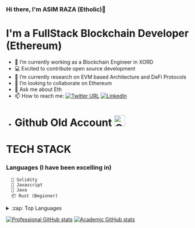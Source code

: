 ### Hi there, I'm ASIM RAZA (Etholic)👋

# I'm a FullStack Blockchain Developer (Ethereum)

- 🔭 I’m currently working as a Blockchain Engineer in XORD
- 💻 Excited to contribute open source development
- 🌱 I’m currently research on EVM based Architecture and DeFi Protocols
- 👯 I’m looking to collaborate on Ethereum
- 💬 Ask me about Eth
- 📫 How to reach me: [![Twitter URL](https://img.shields.io/twitter/url/https/twitter.com/Syed_AsimRN.svg?style=social&label=Follow%20%40Syed_AsimRN)](https://twitter.com/Syed_AsimRN) <a href="https://www.linkedin.com/in/asim-raza-76b32a185/">
    <img
      src="https://img.shields.io/static/v1?logo=linkedin&style=flat-square&color=0072b1&label=LinkedIn&message=%E2%98%86"
      alt="LinkedIn"
    />
  </a>
- # Github Old Account <a href="https://github.com/SyedAsimRazaNaqvi" target="_blank"><img src="https://raw.githubusercontent.com/nakulbhati/nakulbhati/master/contain/git.png" alt="GitHub" width="30"></a>

# TECH STACK
  ###  Languages (I have been excelling in)
  
      🐍 Solidity
      🤖 Javascript
      🦾 Java
      📦 Rust (Beginner)

<!--
**SAsimRaza/SAsimRaza** is a ✨ _special_ ✨ repository because its `README.md` (this file) appears on your GitHub profile.

- 🔭 I’m currently working on ...
- 🌱 I’m currently learning ...
- 👯 I’m looking to collaborate on ...
- 🤔 I’m looking for help with ...
- 💬 Ask me about ...
- 📫 How to reach me: ...

-->

<details>
  <summary>:zap: Top Languages</summary>
  
  [![Top Langs](https://github-readme-stats.vercel.app/api/top-langs/?username=SyedAsimRazaNaqvi&layout=compact&langs_count=10)](https://github.com/SyedAsimRazaNaqvi/github-readme-stats)
</details>

















[![Professional GitHub stats](https://github-readme-stats.vercel.app/api?username=SAsimRaza)](https://github.com/SAsimRaza/github-readme-stats)
[![Academic GitHub stats](https://github-readme-stats.vercel.app/api?username=SyedAsimRazaNaqvi)](https://github.com/SyedAsimRazaNaqvi/github-readme-stats)
